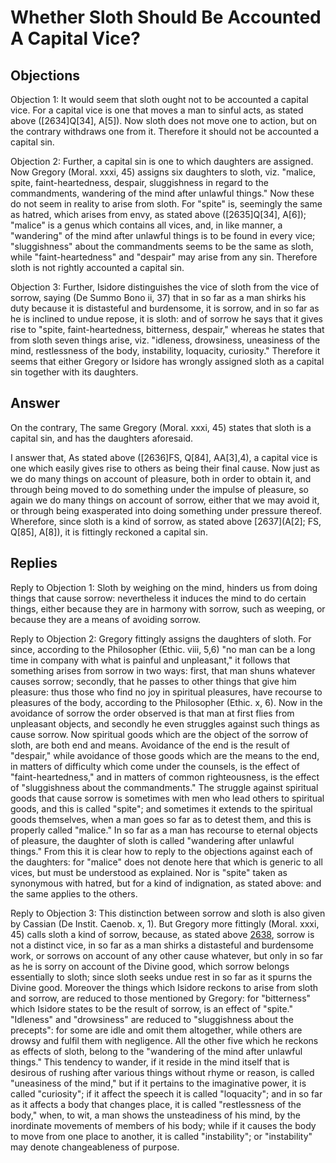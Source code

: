 # Whether Sloth Should Be Accounted A Capital Vice?

## Objections

Objection 1: It would seem that sloth ought not to be accounted a capital vice. For a capital vice is one that moves a man to sinful acts, as stated above ([2634]Q[34], A[5]). Now sloth does not move one to action, but on the contrary withdraws one from it. Therefore it should not be accounted a capital sin.

Objection 2: Further, a capital sin is one to which daughters are assigned. Now Gregory (Moral. xxxi, 45) assigns six daughters to sloth, viz. "malice, spite, faint-heartedness, despair, sluggishness in regard to the commandments, wandering of the mind after unlawful things." Now these do not seem in reality to arise from sloth. For "spite" is, seemingly the same as hatred, which arises from envy, as stated above ([2635]Q[34], A[6]); "malice" is a genus which contains all vices, and, in like manner, a "wandering" of the mind after unlawful things is to be found in every vice; "sluggishness" about the commandments seems to be the same as sloth, while "faint-heartedness" and "despair" may arise from any sin. Therefore sloth is not rightly accounted a capital sin.

Objection 3: Further, Isidore distinguishes the vice of sloth from the vice of sorrow, saying (De Summo Bono ii, 37) that in so far as a man shirks his duty because it is distasteful and burdensome, it is sorrow, and in so far as he is inclined to undue repose, it is sloth: and of sorrow he says that it gives rise to "spite, faint-heartedness, bitterness, despair," whereas he states that from sloth seven things arise, viz. "idleness, drowsiness, uneasiness of the mind, restlessness of the body, instability, loquacity, curiosity." Therefore it seems that either Gregory or Isidore has wrongly assigned sloth as a capital sin together with its daughters.

## Answer

On the contrary, The same Gregory (Moral. xxxi, 45) states that sloth is a capital sin, and has the daughters aforesaid.

I answer that, As stated above ([2636]FS, Q[84], AA[3],4), a capital vice is one which easily gives rise to others as being their final cause. Now just as we do many things on account of pleasure, both in order to obtain it, and through being moved to do something under the impulse of pleasure, so again we do many things on account of sorrow, either that we may avoid it, or through being exasperated into doing something under pressure thereof. Wherefore, since sloth is a kind of sorrow, as stated above [2637](A[2]; FS, Q[85], A[8]), it is fittingly reckoned a capital sin.

## Replies

Reply to Objection 1: Sloth by weighing on the mind, hinders us from doing things that cause sorrow: nevertheless it induces the mind to do certain things, either because they are in harmony with sorrow, such as weeping, or because they are a means of avoiding sorrow.

Reply to Objection 2: Gregory fittingly assigns the daughters of sloth. For since, according to the Philosopher (Ethic. viii, 5,6) "no man can be a long time in company with what is painful and unpleasant," it follows that something arises from sorrow in two ways: first, that man shuns whatever causes sorrow; secondly, that he passes to other things that give him pleasure: thus those who find no joy in spiritual pleasures, have recourse to pleasures of the body, according to the Philosopher (Ethic. x, 6). Now in the avoidance of sorrow the order observed is that man at first flies from unpleasant objects, and secondly he even struggles against such things as cause sorrow. Now spiritual goods which are the object of the sorrow of sloth, are both end and means. Avoidance of the end is the result of "despair," while avoidance of those goods which are the means to the end, in matters of difficulty which come under the counsels, is the effect of "faint-heartedness," and in matters of common righteousness, is the effect of "sluggishness about the commandments." The struggle against spiritual goods that cause sorrow is sometimes with men who lead others to spiritual goods, and this is called "spite"; and sometimes it extends to the spiritual goods themselves, when a man goes so far as to detest them, and this is properly called "malice." In so far as a man has recourse to eternal objects of pleasure, the daughter of sloth is called "wandering after unlawful things." From this it is clear how to reply to the objections against each of the daughters: for "malice" does not denote here that which is generic to all vices, but must be understood as explained. Nor is "spite" taken as synonymous with hatred, but for a kind of indignation, as stated above: and the same applies to the others.

Reply to Objection 3: This distinction between sorrow and sloth is also given by Cassian (De Instit. Caenob. x, 1). But Gregory more fittingly (Moral. xxxi, 45) calls sloth a kind of sorrow, because, as stated above [2638](A[2]), sorrow is not a distinct vice, in so far as a man shirks a distasteful and burdensome work, or sorrows on account of any other cause whatever, but only in so far as he is sorry on account of the Divine good, which sorrow belongs essentially to sloth; since sloth seeks undue rest in so far as it spurns the Divine good. Moreover the things which Isidore reckons to arise from sloth and sorrow, are reduced to those mentioned by Gregory: for "bitterness" which Isidore states to be the result of sorrow, is an effect of "spite." "Idleness" and "drowsiness" are reduced to "sluggishness about the precepts": for some are idle and omit them altogether, while others are drowsy and fulfil them with negligence. All the other five which he reckons as effects of sloth, belong to the "wandering of the mind after unlawful things." This tendency to wander, if it reside in the mind itself that is desirous of rushing after various things without rhyme or reason, is called "uneasiness of the mind," but if it pertains to the imaginative power, it is called "curiosity"; if it affect the speech it is called "loquacity"; and in so far as it affects a body that changes place, it is called "restlessness of the body," when, to wit, a man shows the unsteadiness of his mind, by the inordinate movements of members of his body; while if it causes the body to move from one place to another, it is called "instability"; or "instability" may denote changeableness of purpose.